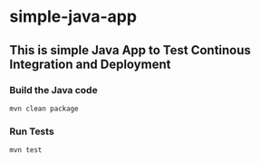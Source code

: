 # simple-java-app
## This is simple Java App to Test Continous Integration and Deployment

### Build the Java code
```mvn clean package```

### Run Tests
```mvn test```

